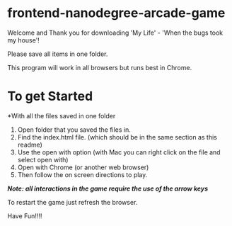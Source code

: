 frontend-nanodegree-arcade-game
===============================
Welcome and Thank you for downloading 'My Life' - 'When the bugs took my house'!

Please save all items in one folder.

This program will work in all browsers but runs best in Chrome.

To get Started
===============================
*With all the files saved in one folder
1. Open folder that you saved the files in.
2. Find the index.html file. (which should be in the same section as this readme)
3. Use the open with option (with Mac you can right click on the file and select open with)
4. Open with Chrome (or another web browser)
5. Then follow the on screen directions to play.

***Note: all interactions in the game require the use of the arrow keys***

To restart the game just refresh the browser.

Have Fun!!!!
